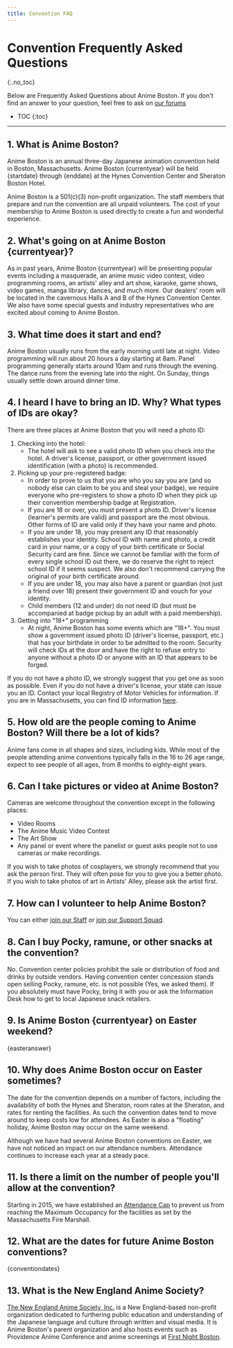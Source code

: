 ```yaml
---
title: Convention FAQ
---
```

# Convention Frequently Asked Questions
{:.no_toc}

Below are Frequently Asked Questions about Anime Boston. If you don't find an answer to your question, feel free to ask on [our forums](https://forums.animeboston.com/viewforum.php?f=2)

* TOC
{:toc}

---

## 1. What is Anime Boston?
Anime Boston is an annual three-day Japanese animation convention held in Boston, Massachusetts. Anime Boston {currentyear} will be held {startdate} through {enddate} at the Hynes Convention Center and Sheraton Boston Hotel.

Anime Boston is a 501(c)(3) non-profit organization. The staff members that prepare and run the convention are all unpaid volunteers. The cost of your membership to Anime Boston is used directly to create a fun and wonderful experience.

## 2. What's going on at Anime Boston {currentyear}?
As in past years, Anime Boston {currentyear} will be presenting popular events including a masquerade, an anime music video contest, video programming rooms, an artists' alley and art show, karaoke, game shows, video games, manga library, dances, and much more. Our dealers' room will be located in the cavernous Halls A and B of the Hynes Convention Center. We also have some special guests and industry representatives who are excited about coming to Anime Boston.

## 3. What time does it start and end?
Anime Boston usually runs from the early morning until late at night. Video programming will run about 20 hours a day starting at 8am. Panel programming generally starts around 10am and runs through the evening. The dance runs from the evening late into the night. On Sunday, things usually settle down around dinner time.

## 4. I heard I have to bring an ID. Why? What types of IDs are okay?
There are three places at Anime Boston that you will need a photo ID:
1. Checking into the hotel:
    * The hotel will ask to see a valid photo ID when you check into the hotel. A driver's license, passport, or other government issued identification (with a photo) is recommended.
2. Picking up your pre-registered badge:
    * In order to prove to us that you are who you say you are (and so nobody else can claim to be you and steal your badge), we require everyone who pre-registers to show a photo ID when they pick up their convention membership badge at Registration.
    * If you are 18 or over, you must present a photo ID. Driver's license (learner's permits are valid) and passport are the most obvious. Other forms of ID are valid only if they have your name and photo.
    * If you are under 18, you may present any ID that reasonably establishes your identity. School ID with name and photo, a credit card in your name, or a copy of your birth certificate or Social Security card are fine. Since we cannot be familiar with the form of every single school ID out there, we do reserve the right to reject school ID if it seems suspect. We also don't recommend carrying the original of your birth certificate around.
    * If you are under 18, you may also have a parent or guardian (not just a friend over 18) present their government ID and vouch for your identity.
    * Child members (12 and under) do not need ID (but must be accompanied at badge pickup by an adult with a paid membership).
3. Getting into "18+" programming
    * At night, Anime Boston has some events which are "18+". You must show a government issued photo ID (driver's license, passport, etc.) that has your birthdate in order to be admitted to the room. Security will check IDs at the door and have the right to refuse entry to anyone without a photo ID or anyone with an ID that appears to be forged.

If you do not have a photo ID, we strongly suggest that you get one as soon as possible. Even if you do not have a driver's license, your state can issue you an ID. Contact your local Registry of Motor Vehicles for information. If you are in Massachusetts, you can find ID information <a href="http://mass.gov/rmv/license/13bMAID.htm" target="\_blank">here</a>.

## 5. How old are the people coming to Anime Boston? Will there be a lot of kids?
Anime fans come in all shapes and sizes, including kids. While most of the people attending anime conventions typically falls in the 16 to 26 age range, expect to see people of all ages, from 8 months to eighty-eight years.

## 6. Can I take pictures or video at Anime Boston?
Cameras are welcome throughout the convention except in the following places:
* Video Rooms
* The Anime Music Video Contest
* The Art Show
* Any panel or event where the panelist or guest asks people not to use cameras or make recordings.

If you wish to take photos of cosplayers, we strongly recommend that you ask the person first. They will often pose for you to give you a better photo. If you wish to take photos of art in Artists' Alley, please ask the artist first.

## 7. How can I volunteer to help Anime Boston?
You can either [join our Staff](/staff/staff_listing/) or [join our Support Squad](/staff/support_squad/).

## 8. Can I buy Pocky, ramune, or other snacks at the convention?
No. Convention center policies prohibit the sale or distribution of food and drinks by outside vendors. Having convention center concession stands open selling Pocky, ramune, etc. is not possible (Yes, we asked them). If you absolutely must have Pocky, bring it with you or ask the Information Desk how to get to local Japanese snack retailers.

## 9. Is Anime Boston {currentyear} on Easter weekend?
{easteranswer}

## 10. Why does Anime Boston occur on Easter sometimes?
The date for the convention depends on a number of factors, including the availability of both the Hynes and Sheraton, room rates at the Sheraton, and rates for renting the facilities. As such the convention dates tend to move around to keep costs low for attendees. As Easter is also a "floating" holiday, Anime Boston may occur on the same weekend.

Although we have had several Anime Boston conventions on Easter, we have not noticed an impact on our attendance numbers. Attendance continues to increase each year at a steady pace.

## 11. Is there a limit on the number of people you'll allow at the convention?
Starting in 2015, we have established an [Attendance Cap](/registration/registration_cap/) to prevent us from reaching the Maximum Occupancy for the facilities as set by the Massachusetts Fire Marshall.

## 12. What are the dates for future Anime Boston conventions?
{conventiondates}

## 13. What is the New England Anime Society?
<a href="http://www.neanime.org/" target="\_blank">The New England Anime Society, Inc.</a> is a New England-based non-profit organization dedicated to furthering public education and understanding of the Japanese language and culture through written and visual media. It is Anime Boston's parent organization and also hosts events such as Providence Anime Conference and anime screenings at <a href="http://www.firstnight.org/" target="\_blank">First Night Boston</a>.
